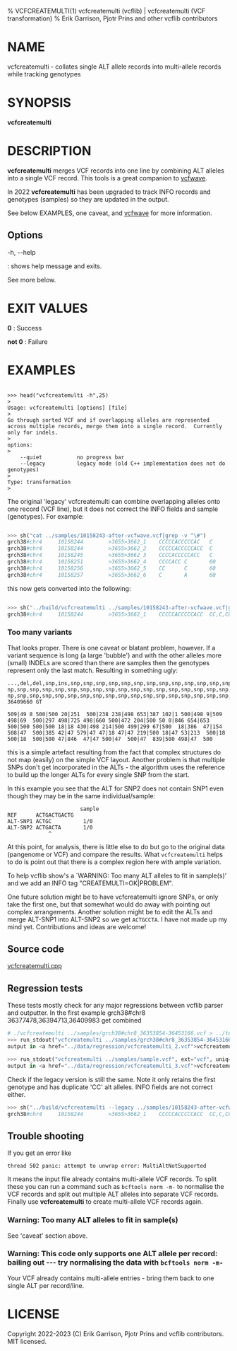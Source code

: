 % VCFCREATEMULTI(1) vcfcreatemulti (vcflib) | vcfcreatemulti (VCF transformation)
% Erik Garrison, Pjotr Prins and other vcflib contributors

# NAME

vcfcreatemulti - collates single ALT allele records into multi-allele records while tracking genotypes

# SYNOPSIS

**vcfcreatemulti**

# DESCRIPTION

**vcfcreatemulti** merges VCF records into one line by combining ALT alleles into a single VCF record. This tools is a great companion to [vcfwave](./vcfwave.md).

In 2022 **vcfcreatemulti** has been upgraded to track INFO records and genotypes (samples) so they are updated in the output.

See below EXAMPLES, one caveat, and [vcfwave](./vcfwave.md) for more information.

## Options

-h, --help

: shows help message and exits.

See more below.

# EXIT VALUES

**0**
: Success

**not 0**
: Failure

# EXAMPLES


<!--

    >>> from rtest import run_stdout, head, cat, sh

-->

```

>>> head("vcfcreatemulti -h",25)
>
Usage: vcfcreatemulti [options] [file]
>
Go through sorted VCF and if overlapping alleles are represented
across multiple records, merge them into a single record.  Currently
only for indels.
>
options:
>
    --quiet           no progress bar
    --legacy          legacy mode (old C++ implementation does not do genotypes)
>
Type: transformation
>

```

The original 'legacy' vcfcreatemulti can combine overlapping alleles onto one record (VCF line), but it does not correct the INFO fields and sample (genotypes). For example:

```python

>>> sh("cat ../samples/10158243-after-vcfwave.vcf|grep -v ^\#")
grch38#chr4     10158244        >3655>3662_1    CCCCCACCCCCAC   C       60      .       AC=1;AF=0.011236;AN=89;AT=>3655>3656>3657>3660>3662;NS=45;LV=0;ORIGIN=grch38#chr4:10158243;LEN=12;INV=0;TYPE=del        GT      0|0     0|0     0|0     0|0     1|0     0|0     0|0     0|0     0|0     0|0     0|0     0|0     0|0     0|0     0|0     0|0     0|0     0|0     0|0     0|0     0|0     0|0     0|0     0|0     0|0     0|0     0|0     0|0     0|0     0|0     0|0     0|0     0|0     0|0     0|0     0|0     0|0     0|0     0|0     0|0     0|0     0|0     0|0     0|0     0
grch38#chr4     10158244        >3655>3662_2    CCCCCACCCCCACC  C       60      .       AC=3;AF=0.033708;AN=89;AT=>3655>3656>3660>3662;NS=45;LV=0;ORIGIN=grch38#chr4:10158243;LEN=13;INV=0;TYPE=del     GT      0|0     0|0     0|0     0|0     0|0     0|0     0|0     0|0     0|0     0|0     0|0     0|0     0|0     0|0     0|0     0|0     0|0     0|0     0|0     0|0     0|0     0|0     0|0     0|0     0|0     0|0     0|0     0|0     0|0     0|0     0|0     0|0     0|0     0|0     1|0     0|1     0|0     0|0     0|0     0|0     0|0     0|0     0|1     0|0     0
grch38#chr4     10158245        >3655>3662_3    CCCCACCCCCACC   C       60      .       AC=64;AF=0.719101;AN=89;AT=>3655>3656>3657>3658>3659>3660>3662;NS=45;LV=0;ORIGIN=grch38#chr4:10158243;LEN=12;INV=0;TYPE=del     GT      0|0     1|1     1|1     1|0     0|1     0|0     0|1     0|1     1|1     1|1     1|1     1|1     1|1     1|1     1|1     0|0     1|1     1|1     1|1     1|0     1|0     1|0     1|0     1|1     1|1     1|0     1|1     1|1     0|0     1|0     1|1     0|1     1|1     1|1     0|1     1|0     1|1     1|1     0|1     1|1     1|1     1|0     1|0     1|1     0
grch38#chr4     10158251        >3655>3662_4    CCCCACC C       60      .       AC=3;AF=0.033708;AN=89;AT=>3655>3656>3657>3658>3660>3662;NS=45;LV=0;ORIGIN=grch38#chr4:10158243;LEN=6;INV=0;TYPE=del    GT      0|0     0|0     0|0     0|0     0|0     0|1     0|0     0|0     0|0     0|0     0|0     0|0     0|0     0|0     0|0     1|0     0|0     0|0     0|0     0|0     0|0     0|0     0|0     0|0     0|0     0|1     0|0     0|0     0|0     0|0     0|0     0|0     0|0     0|0     0|0     0|0     0|0     0|0     0|0     0|0     0|0     0|0     0|0     0|0     0
grch38#chr4     10158256        >3655>3662_5    CC      C       60      .       AC=2;AF=0.022472;AN=89;AT=>3655>3660>3662;NS=45;LV=0;ORIGIN=grch38#chr4:10158243;LEN=1;INV=0;TYPE=del   GT      0|0     0|0     0|0     0|0     0|0     0|0     0|0     0|0     0|0     0|0     0|0     0|0     0|0     0|0     0|0     0|1     0|0     0|0     0|0     0|0     0|0     0|0     0|0     0|0     0|0     0|0     0|0     0|0     1|0     0|0     0|0     0|0     0|0     0|0     0|0     0|0     0|0     0|0     0|0     0|0     0|0     0|0     0|0     0|0     0
grch38#chr4     10158257        >3655>3662_6    C       A       60      .       AC=1;AF=0.011236;AN=89;AT=>3655>3656>3657>3660>3662;NS=45;LV=0;ORIGIN=grch38#chr4:10158243;LEN=1;INV=0;TYPE=snp GT      0|0     .|.     .|.     .|.     .|.     .|.     .|.     .|.     .|.     .|.     .|.     .|.     .|.     .|.     .|.     .|.     .|.     .|.     .|.     .|.     .|.     .|.     .|.     .|.     .|.     .|.     .|.     .|.     .|.     .|.     .|.     .|.     .|.     .|.     .|.     .|.     .|.     .|.     .|.     .|.     .|.     .|.     .|.     .|.     0

```

this now gets converted into the following:

```python

>>> sh("../build/vcfcreatemulti ../samples/10158243-after-vcfwave.vcf|grep -v ^\#")
grch38#chr4     10158244        >3655>3662_1    CCCCCACCCCCACC  CC,C,CC,CCCCCACC,CCCCCACCCCCAC,CCCCCACCCCCACA   60      .       AC=1,3,64,3,2,1;AF=0.011236,0.033708,0.719101,0.033708,0.022472,0.011236;AN=89,89,89,89,89,89;AT=>3655>3656>3657>3660>3662,>3655>3656>3660>3662,>3655>3656>3657>3658>3659>3660>3662,>3655>3656>3657>3658>3660>3662,>3655>3660>3662,>3655>3656>3657>3660>3662;NS=45;LV=0;ORIGIN=grch38#chr4:10158243;LEN=12;INV=0,0,0,0,0,0;TYPE=del,del,del,del,del,snp;combined=10158244-10158257      GT      0|0     3|3     3|3     3|0     1|3     0|4     0|3     0|3     3|3     3|3     3|3     3|3     3|3     3|3     3|3     4|5     3|3     3|3     3|3     3|0     3|0     3|0     3|0     3|3     3|3     3|4     3|3     3|3     5|0     3|0     3|3     0|3     3|3     3|3     2|3     3|2     3|3     3|3     0|3     3|3     3|3     3|0     3|2     3|3     0

```

### Too many variants

That looks proper. There is one caveat or blatant problem, however. If a variant sequence is long (a large 'bubble') and with the other alleles more (small) INDELs are scored than there are samples then the genotypes represent only the last match. Resulting in something ugly:

```
...,del,del,snp,ins,snp,snp,snp,snp,snp,snp,snp,snp,snp,snp,snp,snp,snp,snp,snp,snp,snp,snp,snp,snp,snp,snp,snp,snp,snp,snp,snp,snp,snp,snp,snp,snp,snp,snp,snp,snp,snp,snp,snp,snp,snp,snp,snp,snp,snp,snp,snp,s np,snp,snp,snp,snp,snp,snp,snp,snp,snp,snp,snp,snp,snp,snp,snp,snp,snp,snp,snp,snp,snp,snp,snp,snp,snp,snp,snp,s np,snp,snp,snp,snp,snp,snp,snp,snp,snp,snp,snp,snp,snp,snp,snp,snp,snp,snp;combined=36390210-36409660 GT

509|49 8 500|500 20|251  500|238 238|498 653|387 102|1 500|498 9|509 498|69  500|297 498|725 498|660 500|472 204|500 50 0|846 654|653 500|500 500|500 18|18 430|498 214|500 499|299 67|500  18|386  47|154  508|47  500|385 42|47 579|47 47|18 47|47 219|500 18|47 53|213  500|18  500|18  500|500 47|846  47|47 500|47  500|47  839|500 498|47  500
```

this is a simple artefact resulting from the fact that complex structures do not map (easily) on the simple VCF layout. Another problem is that multiple SNPs don't get incorporated in the ALTs - the algorithm uses the reference to build up the longer ALTs for every single SNP from the start.

In this example you see that the ALT for SNP2 does not contain SNP1 even though they may be in the same individual/sample:

```
                       sample
REF      ACTGACTGACTG
ALT-SNP1 ACTGC          1/0
ALT-SNP2 ACTGACTA       1/0
             ^
```

At this point, for analysis, there is little else to do but go to the original data (pangenome or VCF) and compare the results. What `vcfcreatemulti` helps to do is point out that there is a complex region here with ample variation.

To help vcflib show's a `WARNING: Too many ALT alleles to fit in sample(s)' and we add an INFO tag "CREATEMULTI=OK|PROBLEM".

One future solution might be to have vcfcreatemulti ignore SNPs, or only take the first one, but that somewhat would do away with pointing out complex arrangements. Another solution might be to edit the ALTs and merge ALT-SNP1 into ALT-SNP2 so we get `ACTGCCTA`.
I have not made up my mind yet.
Contributions and ideas are welcome!

## Source code

[vcfcreatemulti.cpp](../../src/vcfcreatemulti.cpp)

## Regression tests

These tests mostly check for any major regressions between vcflib parser and outputter.
In the first example grch38#chr8 36377478,36394713,36409983 get combined

```python
# ./vcfcreatemulti ../samples/grch38#chr8_36353854-36453166.vcf > ../test/data/regression/vcfcreatemulti_2.vcf
>>> run_stdout("vcfcreatemulti ../samples/grch38#chr8_36353854-36453166-bcftools-normalised.vcf", ext="vcf", uniq=2)
output in <a href="../data/regression/vcfcreatemulti_2.vcf">vcfcreatemulti_2.vcf</a>

>>> run_stdout("vcfcreatemulti ../samples/sample.vcf", ext="vcf", uniq=3)
output in <a href="../data/regression/vcfcreatemulti_3.vcf">vcfcreatemulti_3.vcf</a>

```

Check if the legacy version is still the same. Note it only retains the first genotype and has duplicate 'CC' alt alleles. INFO fields are not correct either.

```python
>>> sh("../build/vcfcreatemulti --legacy ../samples/10158243-after-vcfwave.vcf|grep -v ^\#")
grch38#chr4     10158244        >3655>3662_1    CCCCCACCCCCACC  CC,C,CC,CCCCCACC,CCCCCACCCCCAC,CCCCCACCCCCACA   60      .       AC=1;AF=0.011236;AN=89;AT=>3655>3656>3657>3660>3662;NS=45;LV=0;ORIGIN=grch38#chr4:10158243;LEN=12;INV=0;TYPE=del;combined=10158244-10158257     GT      0|0     0|0     0|0     0|0     1|0     0|0     0|0     0|0     0|0     0|0     0|0     0|0     0|0     0|0     0|0     0|0     0|0     0|0     0|0     0|0     0|0     0|0     0|0     0|0     0|0     0|0     0|0     0|0     0|0     0|0     0|0     0|0     0|0     0|0     0|0     0|0     0|0     0|0     0|0     0|0     0|0     0|0     0|0     0|0     0

```

## Trouble shooting

If you get an error like

```
thread 502 panic: attempt to unwrap error: MultiAltNotSupported
```

It means the input file already contains multi-allele VCF records. To split these you can run a command such as `bcftools norm -m-` to normalise the VCF records and split out multiple ALT alleles into separate VCF records.
Finally use **vcfcreatemulti** to create multi-allele VCF records again.

### Warning: Too many ALT alleles to fit in sample(s)

See 'caveat' section above.

### Warning: This code only supports one ALT allele per record: bailing out --- try normalising the data with `bcftools norm -m-`

Your VCF already contains multi-allele entries - bring them back to one single ALT per record/line.

# LICENSE

Copyright 2022-2023 (C) Erik Garrison, Pjotr Prins and vcflib contributors. MIT licensed.
